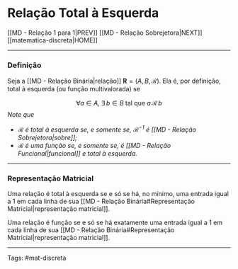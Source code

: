 # Relação Total à Esquerda

[[MD - Relação 1 para 1|PREV]]	[[MD - Relação Sobrejetora|NEXT]]	[[matematica-discreta|HOME]]

---

### Definição

Seja a [[MD - Relação Binária|relação]] $\mathbf{R} = (A,B,\mathcal{R})$. Ela é, por definição, total à esquerda (ou função multivalorada) se  

$$\forall a \in A,\;\exists\, b \in B \text{ tal que } a\,\mathcal{R}\,b$$
*Note que*
- *$\mathcal{R}$ é total à esquerda se, e somente se, $\mathcal{R}^{-1}$ é [[MD - Relação Sobrejetora|sobre]];*
-  *$\mathcal{R}$ é uma função se, e somente se, é [[MD - Relação Funcional|funcional]] e total à esquerda.*

---

### Representação Matricial

Uma relação é total à esquerda se e só se há, no mínimo, uma entrada igual a $1$ em cada linha de sua [[MD - Relação Binária#Representação Matricial|representação matricial]].

Uma relação é função se e só se há exatamente uma entrada igual a $1$ em cada linha de sua [[MD - Relação Binária#Representação Matricial|representação matricial]].

---

Tags: #mat-discreta 